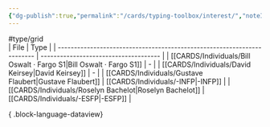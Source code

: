 ```yaml
---
{"dg-publish":true,"permalink":"/cards/typing-toolbox/interest/","noteIcon":"1","created":"2023-04-14T15:23:20.527+02:00","updated":"2023-05-28T12:51:30.058+02:00"}
---
```


#type/grid  
| File                                                                    | Type                                  |
| ----------------------------------------------------------------------- | ------------------------------------- |
| [[CARDS/Individuals/Bill Oswalt · Fargo S1\|Bill Oswalt · Fargo S1]] | \-                                    |
| [[CARDS/Individuals/David Keirsey\|David Keirsey]]                   | \-                                    |
| [[CARDS/Individuals/Gustave Flaubert\|Gustave Flaubert]]             | [[CARDS/Individuals/-INFP\|-INFP]] |
| [[CARDS/Individuals/Roselyn Bachelot\|Roselyn Bachelot]]             | [[CARDS/Individuals/-ESFP\|-ESFP]] |

{ .block-language-dataview}

